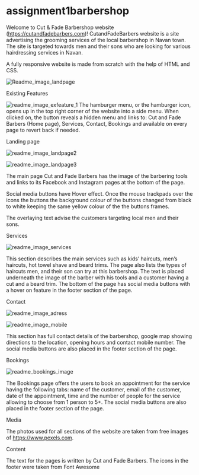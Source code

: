 # assignment1barbershop
Welcome to Cut & Fade Barbershop website  (https://cutandfadebarbers.com)!
CutandFadeBarbers website is a site advertising the grooming services of the local barbershop in Navan town. The site is targeted towards men and their sons who are looking for various hairdressing services in Navan. 

A fully responsive website is made from scratch with the help of HTML and CSS.

![Readme_image_landpage](https://user-images.githubusercontent.com/107796276/183288631-2729b2fd-252d-411f-9f53-9dfcaef8442e.png)
 
Existing Features

![readme_image_exfeature_1](https://user-images.githubusercontent.com/107796276/183288629-7eb19ea6-fc0a-435b-b4ba-38b550b088c4.png)
The hamburger menu, or the hamburger icon, opens up in the top right corner of the website into a side menu. When clicked on, the button reveals a hidden menu and links to: Cut and Fade Barbers (Home page), Services, Contact, Bookings and available on every page to revert back if needed. 
 
Landing page
 
![readme_image_landpage2](https://user-images.githubusercontent.com/107796276/183288634-4c04f5ae-52dc-4393-93de-daef520e7b48.png)
 
![readme_image_landpage3](https://user-images.githubusercontent.com/107796276/183288718-be6323d6-3cb7-4eae-a159-e4d3656b7b1e.png)

The main page Cut and Fade Barbers has the image of the barbering tools and links to its Facebook and Instagram pages at the bottom of the page. 

Social media buttons have Hover effect. Once the mouse trackpads over the icons the buttons the background colour of the buttons changed from black to white keeping the same yellow colour of the the buttons frames. 

The overlaying text advise the customers targeting local men and their sons. 

Services

![readme_image_services](https://user-images.githubusercontent.com/107796276/183288640-c8728991-4951-40ba-a030-4745a94de8d6.png)

This section describes the main services such as kids’ haircuts, men’s haircuts, hot towel shave and beard trims. The page also lists the types of haircuts men, and their son can try at this barbershop.
The text is placed underneath the image of the barber with his tools and a customer having a cut and a beard trim. The bottom of the page has social media buttons with a hover on feature in the footer section of the page. 

Contact
 
![readme_image_adress](https://user-images.githubusercontent.com/107796276/183288626-aeb15888-950b-4037-903f-b433d007f185.png)

![readme_image_mobile](https://user-images.githubusercontent.com/107796276/183288638-1d07ace0-8788-46dd-8cc0-57e547f4f447.png)

This section has full contact details of the barbershop, google map showing directions to the location, opening hours and contact mobile number. The social media buttons are also placed in the footer section of the page. 
 
Bookings

![readme_bookings_image](https://user-images.githubusercontent.com/107796276/183288624-d20d6014-de1d-4990-9d6c-c2b4a8f855d5.png)
 
The Bookings page offers the users to book an appointment for the service having the following tabs: name of the customer, email of the customer, date of the appointment, time and the number of people for the service allowing to choose from 1 person to 5+. The social media buttons are also placed in the footer section of the page. 

Media

The photos used for all sections of the website are taken from free images of https://www.pexels.com.

Content

The text for the pages is written by Cut and Fade Barbers. 
The icons in the footer were taken from Font Awesome


